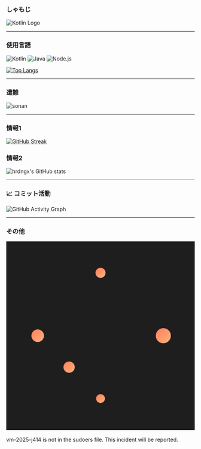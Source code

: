 ### しゃもじ
<img src="https://upload.wikimedia.org/wikipedia/commons/thumb/c/c3/Shakushi.jpg/330px-Shakushi.jpg" alt="Kotlin Logo" width="80" height="80"> 

---

### 使用言語
![Kotlin](https://img.shields.io/badge/Kotlin-7F52FF?style=for-the-badge&logo=kotlin&logoColor=white)
![Java](https://img.shields.io/badge/Java-007396?style=for-the-badge&logo=java&logoColor=white)
![Node.js](https://img.shields.io/badge/Node.js-339933?style=for-the-badge&logo=node.js&logoColor=white)

[![Top Langs](https://github-readme-stats.vercel.app/api/top-langs/?username=hrdngx&layout=compact&theme=tokyonight)](https://github.com/anuraghazra/github-readme-stats)



---

### 遭難

<img src="https://img.yakkun.com/poke/icon96/n202.gif" alt="sonan" width="150" height="150">

---

### 情報1

[![GitHub Streak](https://github-readme-streak-stats.herokuapp.com/?user=hrdngx&theme=dark)](https://git.io/streak-stats)

### 情報2

![hrdngx's GitHub stats](https://github-readme-stats.vercel.app/api?username=hrdngx&show_icons=true&theme=radical)


---
### 📈 コミット活動

![GitHub Activity Graph](https://activity-graph.herokuapp.com/graph?username=hrdngx&theme=dracula&area=true&hide_border=true&custom_title=Commit%20Activity%20Graph)

---

### その他
![なぞの動くオブジェクト](https://raw.githubusercontent.com/hrdngx/hrdngx/main/animated-object.svg)

vm-2025-j414 is not in the sudoers file.
This incident will be reported.
